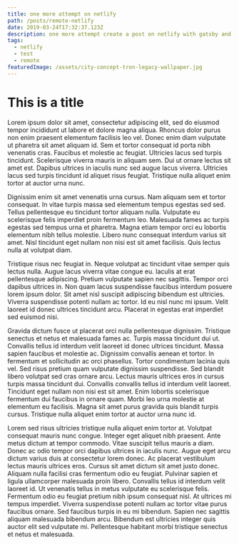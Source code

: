 ```yaml
---
title: one more attempt on netlify
path: /posts/remote-netlify
date: 2019-03-24T17:32:37.123Z
description: one more attempt create a post on netlify with gatsby and md
tags:
  - netlify
  - test
  - remote
featuredImage: /assets/city-concept-tron-legacy-wallpaper.jpg
---
```

# This is a title

Lorem ipsum dolor sit amet, consectetur adipiscing elit, sed do eiusmod tempor incididunt ut labore et dolore magna aliqua. Rhoncus dolor purus non enim praesent elementum facilisis leo vel. Donec enim diam vulputate ut pharetra sit amet aliquam id. Sem et tortor consequat id porta nibh venenatis cras. Faucibus et molestie ac feugiat. Ultricies lacus sed turpis tincidunt. Scelerisque viverra mauris in aliquam sem. Dui ut ornare lectus sit amet est. Dapibus ultrices in iaculis nunc sed augue lacus viverra. Ultricies lacus sed turpis tincidunt id aliquet risus feugiat. Tristique nulla aliquet enim tortor at auctor urna nunc.

Dignissim enim sit amet venenatis urna cursus. Nam aliquam sem et tortor consequat. In vitae turpis massa sed elementum tempus egestas sed sed. Tellus pellentesque eu tincidunt tortor aliquam nulla. Vulputate eu scelerisque felis imperdiet proin fermentum leo. Malesuada fames ac turpis egestas sed tempus urna et pharetra. Magna etiam tempor orci eu lobortis elementum nibh tellus molestie. Libero nunc consequat interdum varius sit amet. Nisl tincidunt eget nullam non nisi est sit amet facilisis. Quis lectus nulla at volutpat diam.

Tristique risus nec feugiat in. Neque volutpat ac tincidunt vitae semper quis lectus nulla. Augue lacus viverra vitae congue eu. Iaculis at erat pellentesque adipiscing. Pretium vulputate sapien nec sagittis. Tempor orci dapibus ultrices in. Non quam lacus suspendisse faucibus interdum posuere lorem ipsum dolor. Sit amet nisl suscipit adipiscing bibendum est ultricies. Viverra suspendisse potenti nullam ac tortor. Id eu nisl nunc mi ipsum. Velit laoreet id donec ultrices tincidunt arcu. Placerat in egestas erat imperdiet sed euismod nisi.

Gravida dictum fusce ut placerat orci nulla pellentesque dignissim. Tristique senectus et netus et malesuada fames ac. Turpis massa tincidunt dui ut. Convallis tellus id interdum velit laoreet id donec ultrices tincidunt. Massa sapien faucibus et molestie ac. Dignissim convallis aenean et tortor. In fermentum et sollicitudin ac orci phasellus. Tortor condimentum lacinia quis vel. Sed risus pretium quam vulputate dignissim suspendisse. Sed blandit libero volutpat sed cras ornare arcu. Lectus mauris ultrices eros in cursus turpis massa tincidunt dui. Convallis convallis tellus id interdum velit laoreet. Tincidunt eget nullam non nisi est sit amet. Enim lobortis scelerisque fermentum dui faucibus in ornare quam. Morbi leo urna molestie at elementum eu facilisis. Magna sit amet purus gravida quis blandit turpis cursus. Tristique nulla aliquet enim tortor at auctor urna nunc id.

Lorem sed risus ultricies tristique nulla aliquet enim tortor at. Volutpat consequat mauris nunc congue. Integer eget aliquet nibh praesent. Ante metus dictum at tempor commodo. Vitae suscipit tellus mauris a diam. Donec ac odio tempor orci dapibus ultrices in iaculis nunc. Augue eget arcu dictum varius duis at consectetur lorem donec. Ac placerat vestibulum lectus mauris ultrices eros. Cursus sit amet dictum sit amet justo donec. Aliquam nulla facilisi cras fermentum odio eu feugiat. Pulvinar sapien et ligula ullamcorper malesuada proin libero. Convallis tellus id interdum velit laoreet id. Ut venenatis tellus in metus vulputate eu scelerisque felis. Fermentum odio eu feugiat pretium nibh ipsum consequat nisl. At ultrices mi tempus imperdiet. Viverra suspendisse potenti nullam ac tortor vitae purus faucibus ornare. Sed faucibus turpis in eu mi bibendum. Sapien nec sagittis aliquam malesuada bibendum arcu. Bibendum est ultricies integer quis auctor elit sed vulputate mi. Pellentesque habitant morbi tristique senectus et netus et malesuada.
